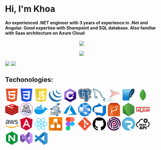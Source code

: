 # Hi, I'm Khoa

#### An experienced .NET engineer with 3 years of experience in .Net and Angular. Good expertise with Sharepoint and SQL database. Also familiar with Saas architecture on Azure Cloud

<p align='center'>
<!-- <img src='https://github-profile-trophy.vercel.app/?username=tynab&theme=dracula&column=6'> -->
<img src='https://hacked-github-stat-trophies.vercel.app/?username=p3t3r276&theme=dracula&column=11'>
</p>

<p align='center'>
<img src='https://github-widgetbox.vercel.app/api/profile?username=p3t3r276&data=followers,repositories,stars,commits'>
</p>


<p align='left'>
<!-- <img algin='left' width='49%' src='https://github-readme-stats.vercel.app/api?username=tynab&count_private=true&show_icons=true&theme=dracula' /> -->
<img algin='left' width='49.7%' src='https://readme-stats-fabio-vicente.vercel.app/api?username=p3t3r276&count_private=true&show_icons=true&theme=dracula' />
<img algin='right' width='49.7%' src='https://github-readme-streak-stats.herokuapp.com/?user=p3t3r276&theme=dracula' />
</p>


<p algin='center'>
    <h2>Techonologies:</h2>
    <img src='pics/HTML.png' width='44' title='HTML'>
    <img src='pics/CSS.png' width='44' title='CSS'>
    <img src='pics/JS.png' width='44' title='JavaScript'>
    <img src='pics/jQuery.png' width='44' title='jQuery'>
    <img src='pics/CS.png' width='44' title='C#'>
    <img src='pics/Postgre.png' width='44' title='PostgreSQL'>
    <img src='pics/MySQL.png' width='44' title='MySQL'>
    <img src='pics/MSSS.png' width='44' title='Microsoft SQL Server'>
    <img src='pics/SqLite.png' width='44' title='SQLite'>
    <img src='pics/MongoDb.png' width='44' title='MongoDB'>
    <img src='pics/Redis.png' width='44' title='Redis'>
    <img src='pics/Podman.png' width='44' title='Podman'>
    <img src='pics/Docker.png' width='44' title='Docker'>
    <img src='pics/DockerCompose.png' width='44' title='Docker Compose'>
    <img src='pics/Azure.png' width='44' title='Azure'>
    <img src='pics/AzureAppService.png' width='44' title='Azure App Service'>
    <img src='pics/AzureDevops.png' width='44' title='Azure Devops'>
    <img src='pics/AzureRepos.png' width='44' title='Azure Repos'>
    <img src='pics/Nodejs.png' width='44' title='Node.js'>
    <img src='pics/npm.png' width='44' title='node package manager'>
    <img src='pics/AWS.png' width='44' title='Amazon Web Services'>
    <img src='pics/Angular.png' width='44' title='Angular'>
    <img src='pics/React.png' width='44' title='React'>
    <img src='pics/drawio.png' width='44' title='draw.io'>
    <img src='pics/Figma.png' width='44' title='Figma'>
    <img src='pics/Git.png' width='44' title='Git'>
    <img src='pics/Github.png' width='44' title='Github'>
    <img src='pics/ABP.png' width='44' title='ABP Framework'>
    <img src='pics/SignalR.png' width='44' title='SignalR'>
    <img src='pics/restapi.png' width='44' title='Rest API'>
    <img src='pics/NGINX.png' width='44' title='NGINX'>
    <img src='pics/visualstudio.jpg' width='44' title='Visual Studio'>
    <img src='pics/code.svg' width='44' title='Visual Studio Code'>
</p>

